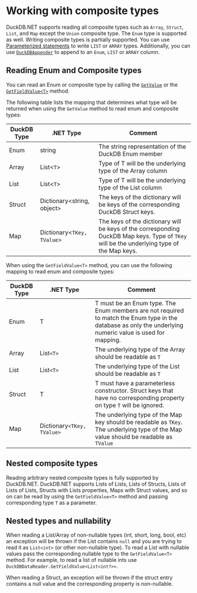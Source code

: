 # Working with composite types

DuckDB.NET supports reading all composite types such as `Array`, `Struct`, `List`, and `Map` except the `Union` composite type. The `Enum` type is supported as well. Writing composite types is partially supported. You can use [Parameterized statements](basic-usage.md#parameterized-statements) to write `LIST` or `ARRAY` types. Additionally, you can use [`DuckDBAppender`](xref:DuckDB.NET.Data.DuckDBAppender) to append to an `Enum`, `LIST` or `ARRAY` column.


## Reading Enum and Composite types

You can read an Enum or composite type by calling the [`GetValue`](xref:DuckDB.NET.Data.DuckDBDataReader.GetValue(System.Int32)) or the [`GetFieldValue<T>`](xref:DuckDB.NET.Data.DuckDBDataReader.GetFieldValue``1(System.Int32)) method.

The following table lists the mapping that determines what type will be returned when using the `GetValue` method to read enum and composite types:

| DuckDB Type      | .NET Type| Comment |
|-----------------|----------------------|---|
| Enum        | string | The string representation of the DuckDB Enum member|
| Array | List<`T`> | Type of T will be the underlying type of the Array column|
| List        | List<`T`> | Type of T will be the underlying type of the List column|
| Struct | Dictionary<string, object> | The keys of the dictionary will be keys of the corresponding DuckDB Struct keys. |
| Map        | Dictionary<`TKey, TValue`> | The keys of the dictionary will be keys of the corresponding DuckDB Map keys. Type of `TKey` will be the underlying type of the Map keys.|

When using the `GetFieldValue<T>` method, you can use the following mapping to read enum and composite types:

| DuckDB Type      | .NET Type| Comment |
|-----------------|----------------------|---|
| Enum        | T | T must be an Enum type. The Enum members are not required to match the Enum type in the database as only the underlying numeric value is used for mapping.|
| Array | List`<T>` | The underlying type of the Array should be readable as `T`|
| List        | List`<T>` | The underlying type of the List should be readable as `T`|
| Struct | T | T must have a parameterless constructor. Struct keys that have no corresponding property on type `T` will be ignored.  |
| Map        | Dictionary`<TKey, TValue>` | The underlying type of the Map key should be readable as `TKey`. The underlying type of the Map value should be readable as `TValue`|

## Nested composite types

Reading arbitrary nested composite types is fully supported by DuckDB.NET. DuckDB.NET supports Lists of Lists, Lists of Structs, Lists of Lists of Lists, Structs with Lists properties, Maps with Struct values, and so on can be read by using the `GetFieldValue<T>` method and passing corresponding type `T` as a parameter.

## Nested types and nullability

When reading a List/Array of non-nullable types (int, short, long, bool, etc) an exception will be thrown if the List contains `null` and you are trying to read it as `List<int>` (or other non-nullable type). To read a List with nullable values pass the corresponding nullable type to the `GetFieldValue<T>` method.  For example, to read a list of nullable ints use `DuckDBDataReader.GetFieldValue<List<int?>>`.

When reading a Struct, an exception will be thrown if the struct entry contains a null value and the corresponding property is non-nullable.
